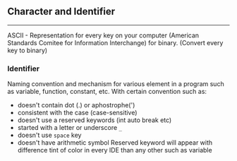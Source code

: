 ## Character and Identifier
---
ASCII - Representation for every key on your computer (American Standards Comitee for Information Interchange) for binary. (Convert every key to binary) 

### Identifier
Naming convention and mechanism for various element in a program such as variable, function, constant, etc. With certain convention such as:
- doesn't contain dot (.) or aphostrophe(')
- consistent with the case (case-sensitive)
- doesn't use a reserved keywords (int auto break etc)
- started with a letter or underscore `_`
- doesn't use  `space` key
- doesn't have arithmetic symbol
  Reserved keyword will appear with difference tint of color in every IDE than any other such as variable